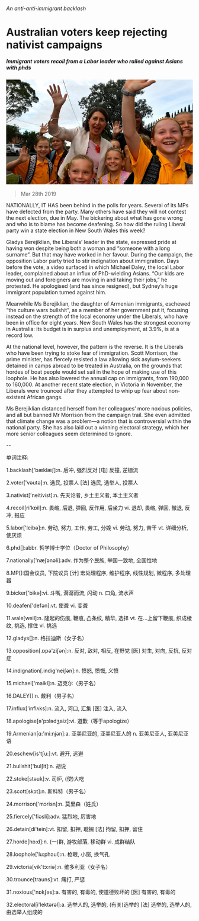 ###### An anti-anti-immigrant backlash

# Australian voters keep rejecting nativist campaigns 

##### Immigrant voters recoil from a Labor leader who railed against Asians with phds 

![image](images/20190330_asp002.jpg) 

> Mar 28th 2019 

NATIONALLY, IT HAS been behind in the polls for years. Several of its MPs have defected from the party. Many others have said they will not contest the next election, due in May. The bickering about what has gone wrong and who is to blame has become deafening. So how did the ruling Liberal party win a state election in New South Wales this week? 

Gladys Berejiklian, the Liberals’ leader in the state, expressed pride at having won despite being both a woman and “someone with a long surname”. But that may have worked in her favour. During the campaign, the opposition Labor party tried to stir indignation about immigration. Days before the vote, a video surfaced in which Michael Daley, the local Labor leader, complained about an influx of PhD-wielding Asians. “Our kids are moving out and foreigners are moving in and taking their jobs,” he protested. He apologised (and has since resigned), but Sydney’s huge immigrant population turned against him. 

Meanwhile Ms Berejiklian, the daughter of Armenian immigrants, eschewed “the culture wars bullshit”, as a member of her government put it, focusing instead on the strength of the local economy under the Liberals, who have been in office for eight years. New South Wales has the strongest economy in Australia: its budget is in surplus and unemployment, at 3.9%, is at a record low. 

At the national level, however, the pattern is the reverse. It is the Liberals who have been trying to stoke fear of immigration. Scott Morrison, the prime minister, has fiercely resisted a law allowing sick asylum-seekers detained in camps abroad to be treated in Australia, on the grounds that hordes of boat people would set sail in the hope of making use of this loophole. He has also lowered the annual cap on immigrants, from 190,000 to 160,000. At another recent state election, in Victoria in November, the Liberals were trounced after they attempted to whip up fear about non-existent African gangs. 

Ms Berejiklian distanced herself from her colleagues’ more noxious policies, and all but banned Mr Morrison from the campaign trail. She even admitted that climate change was a problem—a notion that is controversial within the national party. She has also laid out a winning electoral strategy, which her more senior colleagues seem determined to ignore. 

-- 

 单词注释:

1.backlash['bæklæʃ]:n. 后冲, 强烈反对 [电] 反撞, 逆栅流 

2.voter['vәutә]:n. 选民, 投票人 [法] 选民, 选举人, 投票人 

3.nativist['neitivist]:n. 先天论者, 乡土主义者, 本土主义者 

4.recoil[ri'kɒil]:n. 畏缩, 后退, 弹回, 反作用, 后坐力 vi. 退却, 畏缩, 弹回, 撤退, 反冲, 报应 

5.labor['leibә]:n. 劳动, 努力, 工作, 劳工, 分娩 vi. 劳动, 努力, 苦干 vt. 详细分析, 使厌烦 

6.phd[]:abbr. 哲学博士学位（Doctor of Philosophy） 

7.nationally['næʃәnәli]:adv. 作为整个民族, 举国一致地, 全国性地 

8.MP[]:国会议员, 下院议员 [计] 宏处理程序, 维护程序, 线性规划, 微程序, 多处理器 

9.bicker['bikә]:vi. 斗嘴, 潺潺而流, 闪动 n. 口角, 流水声 

10.deafen['defәn]:vt. 使聋 vi. 变聋 

11.wale[weil]:n. 隆起的伤痕, 鞭痕, 凸条纹, 精华, 选择 vt. 在...上留下鞭痕, 织成棱纹, 挑选, 撑住 vi. 挑选 

12.gladys[]:n. 格拉迪斯（女子名） 

13.opposition[.ɒpә'ziʃәn]:n. 反对, 敌对, 相反, 在野党 [医] 对生, 对向, 反抗, 反对症 

14.indignation[.indig'neiʃәn]:n. 愤怒, 愤慨, 义愤 

15.michael['maikl]:n. 迈克尔（男子名） 

16.DALEY[]:n. 戴利（男子名） 

17.influx['inflʌks]:n. 流入, 河口, 汇集 [医] 注入, 流入 

18.apologise[ә'pɔlәdʒaiz]:vi. 道歉（等于apologize） 

19.Armenian[ɑ:'mi:njәn]:a. 亚美尼亚的, 亚美尼亚人的 n. 亚美尼亚人, 亚美尼亚语 

20.eschew[is'tʃu:]:vt. 避开, 远避 

21.bullshit['bulʃit]:n. 胡说 

22.stoke[stәuk]:v. 司炉, (使)大吃 

23.scott[skɔt]:n. 斯科特（男子名） 

24.morrison['mɔrisn]:n. 莫里森（姓氏） 

25.fiercely['fiәsli]:adv. 猛烈地, 厉害地 

26.detain[di'tein]:vt. 扣留, 扣押, 耽搁 [法] 拘留, 扣押, 留住 

27.horde[hɒ:d]:n. (一)群, 游牧部落, 移动群 vi. 成群结队 

28.loophole['lu:phәul]:n. 枪眼, 小窗, 换气孔 

29.victoria[vik'tɔ:riә]:n. 维多利亚（女子名） 

30.trounce[trauns]:vt. 痛打, 严惩 

31.noxious['nɒkʃәs]:a. 有害的, 有毒的, 使道德败坏的 [医] 有害的, 有毒的 

32.electoral[i'lektәrәl]:a. 选举人的, 选举的, (有关)选举的 [法] 选举的, 选举人的, 由选举人组成的 

